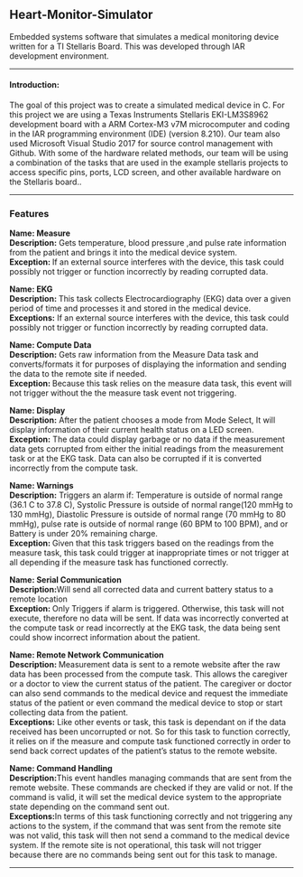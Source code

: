 <h2>Heart-Monitor-Simulator</h2>

Embedded systems software that simulates a medical monitoring device written for a TI Stellaris Board. This was developed through IAR development environment. 

<hr>
<h4>Introduction:</h4>
The goal of this project was to create a simulated medical device in C. For this project we are using a Texas Instruments Stellaris EKI-LM3S8962 development board with a ARM Cortex-M3 v7M microcomputer and coding in the IAR programming environment (IDE) (version 8.210). Our team also used Microsoft Visual Studio 2017 for source control management with Github. With some of the hardware related methods, our team will be using  a combination of the tasks that are used in the example stellaris projects to access specific pins, ports, LCD screen, and other available hardware on the Stellaris board.. 
<hr>

<h3>Features</h3>

<strong>Name: Measure </strong><br>
<strong>Description:</strong> Gets temperature, blood pressure ,and pulse rate information from the patient and brings it into the medical device system. <br>
<strong>Exception: </strong>If an external source interferes with the device, this task could possibly not trigger or function incorrectly by reading corrupted data.<br>

<strong>Name: EKG </strong><br>
<strong>Description: </strong>This task collects Electrocardiography (EKG) data over a given period of time and processes it and stored in the medical device. <br>
<strong>Exceptions:</strong> If an external source interferes with the device, this task could possibly not trigger or function incorrectly by reading corrupted data.<br>

<strong>Name: Compute Data</strong><br>
<strong>Description:</strong> Gets raw information from the Measure Data task and converts/formats it for purposes of displaying the information and sending the data to the remote site if needed.<br>
<strong>Exception: </strong> Because this task relies on the measure data task, this event will not trigger without the the measure task event not triggering.<br>

<strong>Name: Display</strong><br>
<strong>Description:</strong> After the patient chooses a mode from Mode Select, It will display information of their current health status on a LED screen.<br>
<strong>Exception:</strong> The data could display garbage or no data if the measurement data gets corrupted from either the initial readings from the measurement task or at the EKG task. Data can also be corrupted if it is converted incorrectly from the compute task. <br>

<strong>Name: Warnings</strong> <br>
<strong>Description:</strong> Triggers an alarm if: Temperature is outside of normal range (36.1 C to 37.8 C), Systolic Pressure is outside of normal range(120 mmHg to 130 mmHg), Diastolic Pressure is outside of normal range (70 mmHg to 80 mmHg), pulse rate is outside of normal range (60 BPM to 100 BPM), and or Battery is under 20% remaining charge.<br>
<strong>Exception: </strong>Given that this task triggers based on the readings from the measure task, this task could trigger at inappropriate times or not trigger at all depending if the measure task has functioned correctly.<br>

<strong>Name: Serial Communication</strong><br>
<strong>Description:</strong>Will send all corrected data and current battery status to a remote location <br>
<strong>Exception: </strong>Only Triggers if alarm is triggered. Otherwise, this task will not execute, therefore no data will be sent. If data was incorrectly converted at the compute task or read incorrectly at the EKG task, the data being sent could show incorrect information about the patient.<br>

<strong>Name: Remote Network Communication</strong><br>
<strong>Description: </strong>Measurement data is sent to a remote website after the raw data has been processed from the compute task. This allows the caregiver or a doctor to view the current status of the patient. The caregiver or doctor can also send commands to the medical device and request the immediate status of the patient or even command the medical device to stop or start collecting data from the patient. <br>
<strong>Exceptions:</strong> Like other events or task, this task is dependant on if the data received has been uncorrupted or not. So for this task to function correctly, it relies on if the measure and compute task functioned correctly in order to send back correct updates of the patient’s status to the remote website. <br>

<strong>Name: Command Handling</strong><br>
<strong>Description:</strong>This event handles managing commands that are sent from the remote website.  These commands are checked if they are valid or not. If the command is valid, it will set the medical device system to the appropriate state depending on the command sent out.<br>
<strong>Exceptions:</strong>In terms of this task functioning correctly and not triggering any actions to the system, if the command that was sent from the remote site was not valid, this task will then not send a command to the medical device system. If the remote site is not operational, this task will not trigger because there are no commands being sent out for this task to manage. <br>

<hr>


